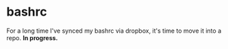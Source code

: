 bashrc
======

For a long time I've synced my bashrc via dropbox, it's time to move it into a repo. **In progress.**
